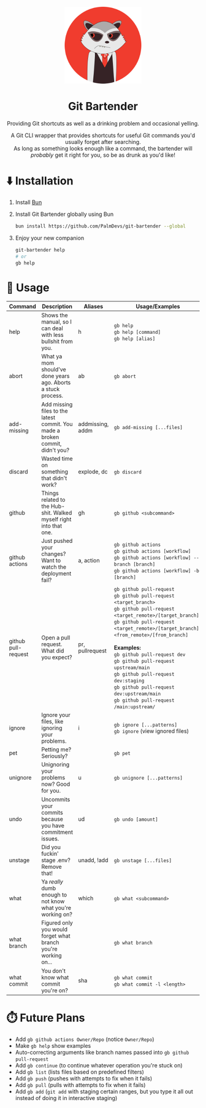 <p align="center"><img src="./assets/logo.webp" alt="Git Bartender Logo" width="200"/></p>
<h1 align="center">Git Bartender</h1>
<p align="center">Providing Git shortcuts as well as a drinking problem and occasional yelling.</p>
<p align="center">
A Git CLI wrapper that provides shortcuts for useful Git commands you'd usually forget after searching.<br>
As long as something looks enough like a command, the bartender will <i>probably</i> get it right for you, so be as drunk as you'd like!
</p>

# ⬇️ Installation

1. Install [Bun](https://bun.sh)
2. Install Git Bartender globally using Bun

   ```sh
   bun install https://github.com/PalmDevs/git-bartender --global
   ```

3. Enjoy your new companion

   ```sh
   git-bartender help
   # or
   gb help
   ```

# 🍹 Usage

| Command                 | Description                                                                   | Aliases                | Usage/Examples                                                                                                    |
| ----------------------- | ----------------------------------------------------------------------------- | ---------------------- | --------------------------------------------------------------- |
| help                    | Shows the manual, so I can deal with less bullshit from you.                  | h                      | `gb help`  <br> `gb help [command]` <br> `gb help [alias]`      |
| abort                   | What ya mom should've done years ago. Aborts a stuck process.                 | ab                     | `gb abort`                                                      |
| add-missing             | Add missing files to the latest commit. You made a broken commit, didn't you? | addmissing, addm       | `gb add-missing [...files]`                                     |
| discard                 | Wasted time on something that didn't work?                                    | explode, dc            | `gb discard`                                                    |
| github                  | Things related to the Hub- shit. Walked myself right into that one.           | gh                     | `gb github <subcommand>`                                        |
| github actions          | Just pushed your changes? Want to watch the deployment fail?                  | a, action              | `gb github actions` <br> `gb github actions [workflow]` <br> `gb github actions [workflow] --branch [branch]` <br> `gb github actions [workflow] -b [branch]` |
| github pull-request     | Open a pull request. What did you expect?                                     | pr, pullrequest        | `gb github pull-request` <br> `gb github pull-request <target_branch>` <br> `gb github pull-request <target_remote>/[target_branch]` <br> `gb github pull-request <target_remote>/[target_branch]:<from_remote>/[from_branch]` <br> <br>**Examples:** <br> `gb github pull-request dev` <br> `gb github pull-request upstream/main` <br> `gb github pull-request dev:staging` <br> `gb github pull-request dev:upstream/main` <br> `gb github pull-request /main:upstream/` |
| ignore                  | Ignore your files, like ignoring your problems.                               | i                      | `gb ignore [...patterns]` <br> `gb ignore` (view ignored files) |
| pet                     | Petting me? Seriously?                                                        |                        | `gb pet`                                                        |                                                |
| unignore                | Unignoring your problems now? Good for you.                                   | u                      | `gb unignore [...patterns]`                                     |
| undo                    | Uncommits your commits because you have commitment issues.                    | ud                     | `gb undo [amount]`                                              |
| unstage                 | Did you fuckin' stage .env? Remove that!                                      | unadd, !add            | `gb unstage [...files]`                                         |
| what                    | Ya *really* dumb enough to not know what you're working on?                   | which                  | `gb what <subcommand>`                                          |
| what branch             | Figured only you would forget what branch you're working on...                |                        | `gb what branch`                                                |
| what commit             | You don't know what commit you're on?                                         | sha                    | `gb what commit` <br> `gb what commit -l <length>`              |

# ⏱️ Future Plans

- Add `gb github actions Owner/Repo` (notice `Owner/Repo`)
- Make `gb help` show examples
- Auto-correcting arguments like branch names passed into `gb github pull-request`
- Add `gb continue` (to continue whatever operation you're stuck on)
- Add `gb list` (lists files based on predefined filters)
- Add `gb push` (pushes with attempts to fix when it fails)
- Add `gb pull` (pulls with attempts to fix when it fails)
- Add `gb add` (`git add` with staging certain ranges, but you type it all out instead of doing it in interactive staging)
